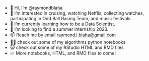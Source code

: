 - 👋 Hi, I’m @raymondblaha
- 👀 I’m interested in cruising, watching Netflix, collecting watches, participating in Odd Ball Racing Team, and music festivals.
- 🌱 I’m currently learning how to be a Data Scientist. 
- 💞️ I’m looking to find a summer internship 2023.
- 📫 Reach me by email raymond.l.blaha@gmail.com
- 👨‍🎓 check out some of my algorithms python notebooks
- 😺 check out some of my RStudio HTML and RMD files
- 📈 More notebooks, HTML, and RMD files to come! 

<!---
raymondblaha/raymondblaha is a ✨ special ✨ repository because its `README.md` (this file) appears on your GitHub profile.
You can click the Preview link to take a look at your changes.
--->
